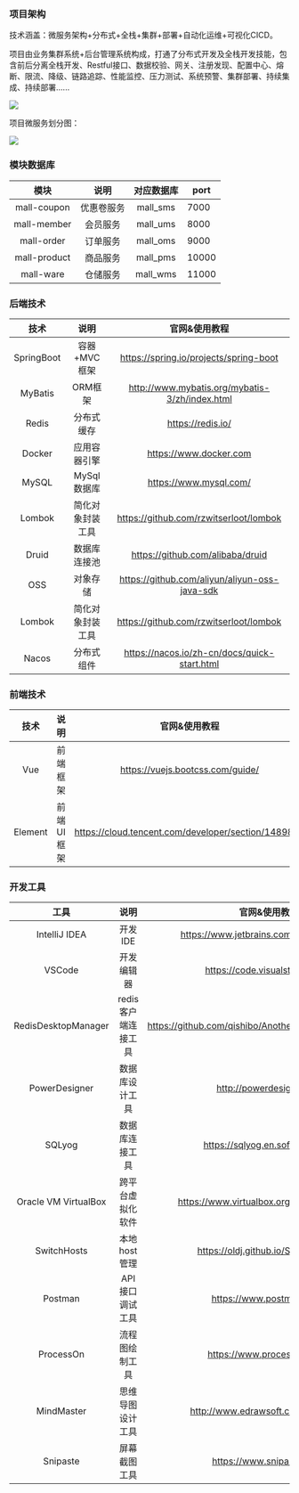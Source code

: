 ### 项目架构

技术涵盖：微服务架构+分布式+全栈+集群+部署+自动化运维+可视化CICD。

项目由业务集群系统+后台管理系统构成，打通了分布式开发及全栈开发技能，包含前后分离全栈开发、Restful接口、数据校验、网关、注册发现、配置中心、熔断、限流、降级、链路追踪、性能监控、压力测试、系统预警、集群部署、持续集成、持续部署…...

![](https://img-blog.csdnimg.cn/20201018164529940.png)

项目微服务划分图：

![](https://img-blog.csdnimg.cn/20200728150104388.jpg)



### 模块数据库

|  模块   | 说明  | 对应数据库  | port |
|  :----:  | :----:  |  :----:  |  ------  |
|  mall-coupon   | 优惠卷服务  | mall_sms | 7000 |
|  mall-member   | 会员服务  | mall_ums | 8000 |
|  mall-order   | 订单服务  | mall_oms | 9000 |
|  mall-product   | 商品服务  | mall_pms | 10000 |
|  mall-ware   | 仓储服务  | mall_wms | 11000 |

### 后端技术  

|  技术   | 说明  | 官网&使用教程  |
|  :----:  | :----:  |  :----:  |
|  SpringBoot   | 容器+MVC框架  | https://spring.io/projects/spring-boot  |
|  MyBatis   | ORM框架  | http://www.mybatis.org/mybatis-3/zh/index.html  |
|  Redis   | 分布式缓存  | https://redis.io/  |
|  Docker   | 应用容器引擎  | https://www.docker.com  |
|  MySQL   | MySql数据库  | https://www.mysql.com/  |
|  Lombok | 简化对象封装工具 | https://github.com/rzwitserloot/lombok  |
|  Druid | 数据库连接池 | https://github.com/alibaba/druid  |
|  OSS | 对象存储 | https://github.com/aliyun/aliyun-oss-java-sdk  |
|  Lombok | 简化对象封装工具 | https://github.com/rzwitserloot/lombok  |
|  Nacos | 分布式组件 | https://nacos.io/zh-cn/docs/quick-start.html  |

### 前端技术

|  技术   | 说明  | 官网&使用教程  |
|  :----:  | :----:  |  :----:  |
|  Vue   | 前端框架  | https://vuejs.bootcss.com/guide/  |
|  Element | 前端UI框架 | https://cloud.tencent.com/developer/section/1489859  |

### 开发工具

|  工具   | 说明  | 官网&使用教程  |
|  :----:  | :----:  |  :----:  |
|  IntelliJ IDEA   | 开发IDE  | https://www.jetbrains.com/idea/download  |
|  VSCode | 开发编辑器 | https://code.visualstudio.com/  |
|  RedisDesktopManager   | redis客户端连接工具  | https://github.com/qishibo/AnotherRedisDesktopManager  |
|  PowerDesigner   |  数据库设计工具  | http://powerdesigner.de/  |
|  SQLyog   | 数据库连接工具  | https://sqlyog.en.softonic.com/  |
|  Oracle VM VirtualBox | 跨平台虚拟化软件 | https://www.virtualbox.org/wiki/Downloads  |
|  SwitchHosts | 本地host管理 | https://oldj.github.io/SwitchHosts/  |
|  Postman | API接口调试工具 | https://www.postman.com/  |
|  ProcessOn | 流程图绘制工具 | https://www.processon.com/  |
|  MindMaster | 思维导图设计工具 | http://www.edrawsoft.cn/mindmaster  |
|  Snipaste | 屏幕截图工具 | https://www.snipaste.com/  |
